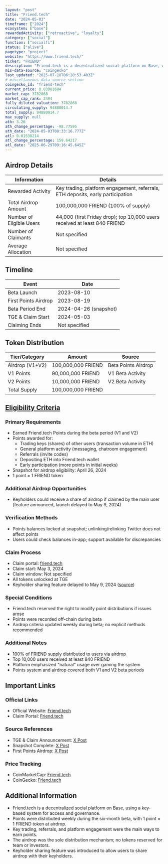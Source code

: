 ```yaml
---
layout: "post"
title: "Friend.tech"
date: "2024-05-03"
timeframe: ["2024"]
ecosystem: ["base"]
rewardedActivity: ["retroactive", "loyalty"]
category: ["social"]
function: ["socialfi"]
status: ["alive"]
pagetype: "project"
website: "https://www.friend.tech/"
ticker: "FRIEND"
description: "Friend.tech is a decentralized social platform on Base, where users buy and sell 'keys' to access private chatrooms and exclusive content, with governance and ownership by the community."
mis-data-source: "coingecko"
last_updated: "2025-07-18T06:28:53.403Z"
# miscellaneous data source section
coingecko_id: "friend-tech"
current_price: 0.03981684
market_cap: 3782868
market_cap_rank: 2494
fully_diluted_valuation: 3782868
circulating_supply: 94880014.7
total_supply: 94880014.7
max_supply: null
ath: 3.26
ath_change_percentage: -98.77595
ath_date: "2024-05-03T08:33:16.777Z"
atl: 0.01538214
atl_change_percentage: 159.64217
atl_date: "2025-06-29T09:16:45.645Z"
---
```


## Airdrop Details

| Information              | Details                                                      |
| ------------------------ | ------------------------------------------------------------ |
| Rewarded Activity        | Key trading, platform engagement, referrals, ETH deposits, early participation |
| Total Airdrop Amount     | 100,000,000 FRIEND (100% of supply)                          |
| Number of Eligible Users | 44,000 (first Friday drop); top 10,000 users received at least 840 FRIEND |
| Number of Claimants      | Not specified                                                |
| Average Allocation       | Not specified                                                |

## Timeline

| Event               | Date                        |
| ------------------- | --------------------------- |
| Beta Launch         | 2023-08-10                  |
| First Points Airdrop| 2023-08-19                  |
| Beta Period End     | 2024-04-26 (snapshot)       |
| TGE & Claim Start   | 2024-05-03                  |
| Claiming Ends       | Not specified               |

## Token Distribution

| Tier/Category      | Amount                | Source                |
| ------------------ | -------------------- | --------------------- |
| Airdrop (V1+V2)    | 100,000,000 FRIEND   | Beta Points Airdrop   |
| V1 Points          | 90,000,000 FRIEND    | V1 Beta Activity      |
| V2 Points          | 10,000,000 FRIEND    | V2 Beta Activity      |
| Total Supply       | 100,000,000 FRIEND   |                      |

## [Eligibility Criteria](https://x.com/friendtech/status/1783917297523945588)

### Primary Requirements

- Earned Friend.tech Points during the beta period (V1 and V2)
- Points awarded for:
  - Trading keys (shares) of other users (transaction volume in ETH)
  - General platform activity (messaging, chatroom engagement)
  - Referrals (invite codes)
  - Depositing ETH into Friend.tech wallet
  - Early participation (more points in initial weeks)
- Snapshot for airdrop eligibility: April 26, 2024
- 1 point = 1 FRIEND token

### Additional Airdrop Opportunities

- Keyholders could receive a share of airdrop if claimed by the main user (feature announced, launch delayed to May 9, 2024)

### Verification Methods

- Points balances locked at snapshot; unlinking/relinking Twitter does not affect points
- Users could check balances in-app; support available for discrepancies

### Claim Process

- Claim portal: [friend.tech](https://www.friend.tech/)
- Claim start: May 3, 2024
- Claim window: Not specified
- All tokens unlocked at TGE
- Keyholder sharing feature delayed to May 9, 2024 ([source](https://x.com/friendtech/status/1784957439877804037))

### Special Conditions

- Friend.tech reserved the right to modify point distributions if issues arose
- Points were recorded off-chain during beta
- Airdrop criteria updated weekly during beta; no explicit methods recommended

### Additional Notes

- 100% of FRIEND supply distributed to users via airdrop
- Top 10,000 users received at least 840 FRIEND
- Platform emphasized "natural" usage over gaming the system
- Points system and airdrop covered both V1 and V2 beta periods

## Important Links

### Official Links

- Official Website: [Friend.tech](https://www.friend.tech/)
- Claim Portal: [Friend.tech](https://www.friend.tech/)

### Source References

- TGE & Claim Announcement: [X Post](https://x.com/friendtech/status/1784957439877804037)
- Snapshot Complete: [X Post](https://x.com/friendtech/status/1783917297523945588)
- First Points Airdrop: [X Post](https://x.com/friendtech/status/1692671763535323647)

### Price Tracking

- CoinMarketCap: [Friend.tech](https://coinmarketcap.com/currencies/friend-tech/)
- CoinGecko: [Friend.tech](https://www.coingecko.com/en/coins/friend-tech)

## Additional Information

- Friend.tech is a decentralized social platform on Base, using a key-based system for access and governance.
- Points were distributed weekly during the six-month beta, with 1 point = 1 FRIEND token at airdrop.
- Key trading, referrals, and platform engagement were the main ways to earn points.
- The airdrop was the sole distribution mechanism; no tokens reserved for team or investors.
- Keyholder sharing feature was introduced to allow users to share airdrop with their keyholders.